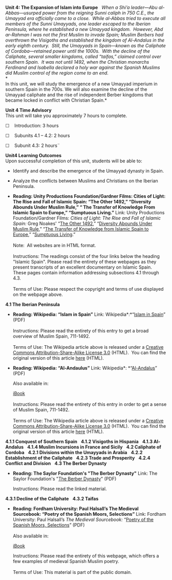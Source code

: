**Unit 4: The Expansion of Islam into Europe** <span id="4"></span> 
*When a Shi’a leader—Abu al-Abbas—usurped power from the reigning Sunni
caliph in 750 C.E., the Umayyad era officially came to a close.  While
al-Abbas tried to execute all members of the Sunni Umayyads, one leader
escaped to the Iberian Peninsula, where he established a new Umayyad
kingdom.  However, Abd ar-Rahman I was not the first Muslim to invade
Spain; Muslim Berbers had overthrown the Visigoths and established the
kingdom of Al-Andalus in the early eighth century.  Still, the Umayyads
in Spain—known as the Caliphate of Cordoba—retained power until the
1000s.  With the decline of the Caliphate, several smaller kingdoms,
called “taifas,” claimed control over southern Spain.  It was not until
1492, when the Christian monarchs Ferdinand and Isabella declared a holy
war against the Spanish Muslims did Muslim control of the region come to
an end.*  
 *             
 In this unit, we will study the emergence of a new Umayyad imperium in
southern Spain in the 700s. We will also examine the decline of the
Umayyad caliphate and the rise of independent Berber kingdoms that
became locked in conflict with Christian Spain.*

**Unit 4 Time Advisory**  
This unit will take you approximately 7 hours to complete.  
  
☐    Introduction: 3 hours

☐    Subunits 4.1 – 4.2: 2 hours

☐    Subunit 4.3: 2 hours¨

**Unit4 Learning Outcomes**  
Upon successful completion of this unit, students will be able to:  
  
-   Identify and describe the emergence of the Umayyad dynasty in Spain.
-   Analyze the conflicts between Muslims and Christians on the Iberian
    Peninsula.

-   **Reading: Unity Productions Foundation/Gardner Films: Cities of
    Light: The Rise and Fall of Islamic Spain: “The Other 1492,”
    “Diversity Abounds Under Muslim Rule,” “ The Transfer of Knowledge
    From Islamic Spain to Europe,” “Sumptuous Living.”**
    Link: Unity Productions Foundation/Gardner Films: *Cities of Light:
    The Rise and Fall of Islamic Spain:* Greg Noakes' “[The Other
    1492](http://www.islamicspain.tv/Islamic-Spain/the_other_1492.htm),”
    “[Diversity Abounds Under Muslim
    Rule](http://www.islamicspain.tv/Islamic-Spain/diversity_abounds_under_muslim_rule.htm),”
    “[The Transfer of Knowledge from Islamic Spain to
    Europe](http://www.islamicspain.tv/Islamic-Spain/the_transfer_of_knowledge_from_islamic_spain_to_europe.htm),”
    “[Sumptuous
    Living](http://www.islamicspain.tv/Islamic-Spain/sumptuous_living).”  
        
     Note:  All websites are in HTML format.  
        
     Instructions: The readings consist of the four links below the
    heading "Islamic Spain". Please read the entirety of these webpages
    as they present transcripts of an excellent documentary on Islamic
    Spain.  These pages contain information addressing subsections 4.1
    through 4.3.  
        
     Terms of Use: Please respect the copyright and terms of use
    displayed on the webpage above.

**4.1 The Iberian Peninsula** <span id="4.1"></span> 
-   **Reading: Wikipedia: “Islam in Spain”**
    Link: Wikipedia*:*“[Islam in
    Spain](https://resources.saylor.org/archived/wp-content/uploads/2011/08/HIST351-4.1-Islam-in-Spain.pdf)”
    (PDF)  
        
     Instructions: Please read the entirety of this entry to get a broad
    overview of Muslim Spain, 711-1492.  
        
     Terms of Use: The Wikipedia article above is released under a
    [Creative Commons Attribution-Share-Alike License
    3.0](http://creativecommons.org/licenses/by-sa/3.0/) (HTML).  You
    can find the original version of this article
    [here](http://en.wikipedia.org/wiki/Islam_in_Spain) (HTML).

-   **Reading: Wikipedia: “Al-Andaulus”**
    Link:
    Wikipedia*: *“[Al-Andalus](https://resources.saylor.org/archived/wp-content/uploads/2011/08/HIST351-4.1-Al-Andalus.pdf)”
    (PDF)  
      
     Also available in:  

    [iBook](https://resources.saylor.org/archived/wp-content/uploads/2011/08/HIST351-4.1-Al-Andalus-Wikipedia.epub)  
        
     Instructions: Please read the entirety of this entry in order to
    get a sense of Muslim Spain, 711-1492.  
        
     Terms of Use: The Wikipedia article above is released under a
    [Creative Commons Attribution-Share-Alike License
    3.0](http://creativecommons.org/licenses/by-sa/3.0/) (HTML).  You
    can find the original version of this article
    [here](http://en.wikipedia.org/wiki/Al-Andalus) (HTML).

**4.1.1 Conquest of Southern Spain** <span id="4.1.1"></span> 
**4.1.2 Visigoths in Hispania** <span id="4.1.2"></span> 
**4.1.3 Al-Andalus** <span id="4.1.3"></span> 
**4.1.4 Muslim Incursions in France and Sicily** <span
id="4.1.4"></span> 
**4.2 Caliphate of Cordoba** <span id="4.2"></span> 
**4.2.1 Divisions within the Umayyads in Arabia** <span
id="4.2.1"></span> 
**4.2.2 Establishment of the Caliphate** <span id="4.2.2"></span> 
**4.2.3 Trade and Prosperity** <span id="4.2.3"></span> 
**4.2.4 Conflict and Division** <span id="4.2.4"></span> 
**4.3 The Berber Dynasty** <span id="4.3"></span> 
-   **Reading: The Saylor Foundation's "The Berber Dynasty"**
    Link: The Saylor Foundation's "[The Berber
    Dynasty](https://resources.saylor.org/archived/wp-content/uploads/2011/06/HIST351-The-Berber-Dynasty.pdf)"
    (PDF)  
      
     Instructions: Please read the linked material.

**4.3.1 Decline of the Caliphate** <span id="4.3.1"></span> 
**4.3.2 Taifas** <span id="4.3.2"></span> 
-   **Reading: Fordham University: Paul Halsall’s The Medieval
    Sourcebook: “Poetry of the Spanish Moors, Selections”**
    Link: Fordham University: Paul Halsall’s *The Medieval Sourcebook:*
    “[Poetry of the Spanish Moors,
    Selections](https://resources.saylor.org/archived/wp-content/uploads/2011/08/HIST351-4.3.2-Poetry-of-the-Spanish-Moor-Wikipedia.pdf)”
    (PDF)  
        
     Also available in:  

    [iBook](https://resources.saylor.org/archived/wp-content/uploads/2011/08/HIST351-4.3.2-Poetry-of-the-Spanish-Moor-Author.epub)  
      
     Instructions: Please read the entirety of this webpage, which
    offers a few examples of medieval Spanish Muslim poetry.   
        
     Terms of Use: This material is part of the public domain.  


